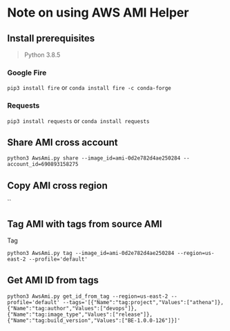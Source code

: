 # Note on using AWS AMI Helper

## Install prerequisites

> Python 3.8.5

### Google Fire

`pip3 install fire`
or
`conda install fire -c conda-forge`

### Requests

`pip3 install requests`
or
`conda install requests`

## Share AMI cross account

`python3 AwsAmi.py share --image_id=ami-0d2e782d4ae250284 --account_id=690893158275`

## Copy AMI cross region

``

## Tag AMI with tags from source AMI

Tag

`python3 AwsAmi.py tag --image_id=ami-0d2e782d4ae250284 --region=us-east-2 --profile='default'`

## Get AMI ID from tags

`python3 AwsAmi.py get_id_from_tag --region=us-east-2 --profile='default' --tags='[{"Name":"tag:project","Values":["athena"]},{"Name":"tag:author","Values":["devops"]},{"Name":"tag:image_type","Values":["release"]},{"Name":"tag:build_version","Values":["BE-1.0.0-126"]}]'`
